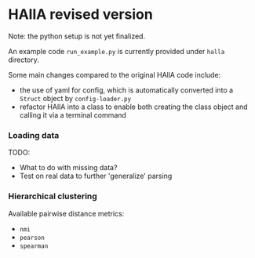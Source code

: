 # HAllA revised version

Note: the python setup is not yet finalized.

An example code `run_example.py` is currently provided under `halla` directory.

Some main changes compared to the original HAllA code include:

- the use of yaml for config, which is automatically converted into a `Struct` object by `config-loader.py`
- refactor HAllA into a class to enable both creating the class object and calling it via a terminal command

### Loading data

TODO:
- What to do with missing data?
- Test on real data to further 'generalize' parsing

### Hierarchical clustering

Available pairwise distance metrics:
- `nmi`
- `pearson`
- `spearman`
